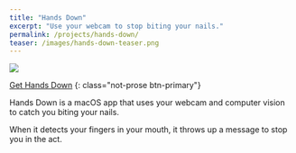```yaml
---
title: "Hands Down"
excerpt: "Use your webcam to stop biting your nails."
permalink: /projects/hands-down/
teaser: /images/hands-down-teaser.png
---
```


![](/images/hands-down-teaser.png)

[Get Hands Down](https://handsdown.kianpak.com)
{: class="not-prose btn-primary"}

Hands Down is a macOS app that uses your webcam and computer vision to catch you biting your nails. 

When it detects your fingers in your mouth, it throws up a message to stop you in the act.
